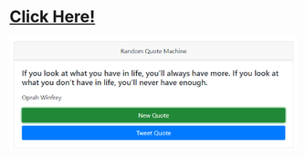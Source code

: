 # [Click Here!](https://calvinjamesheath.github.io/Random-Quote-Engine/)

![](https://github.com/CalvinJamesHeath/Random-Quote-Engine/blob/master/img.png?raw=true)
